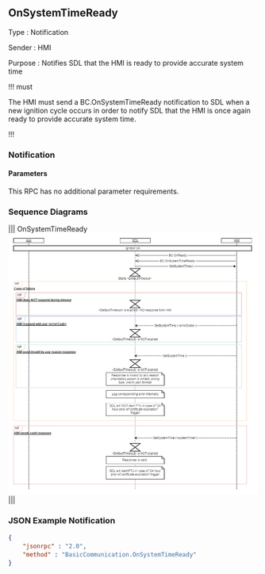 ## OnSystemTimeReady

Type
: Notification

Sender
: HMI

Purpose
: Notifies SDL that the HMI is ready to provide accurate system time

!!! must

The HMI must send a BC.OnSystemTimeReady notification to SDL when a new ignition cycle occurs in order to notify SDL that the HMI is once again ready to provide accurate system time.

!!!

### Notification

#### Parameters

This RPC has no additional parameter requirements.

### Sequence Diagrams
|||
OnSystemTimeReady
![OnSystemTimeReady](assets/OnSystemTimeReady_Ign_On.png)
|||

### JSON Example Notification

```json
{
	"jsonrpc" : "2.0",
	"method" : "BasicCommunication.OnSystemTimeReady"
}
```

